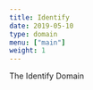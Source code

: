 ```yaml
---
title: Identify
date: 2019-05-10
type: domain
menu: ["main"]
weight: 1
---
```

The Identify Domain

